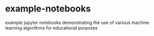# example-notebooks
example jupyter notebooks demonstrating the use of various machine learning algorithms for educational purposes
